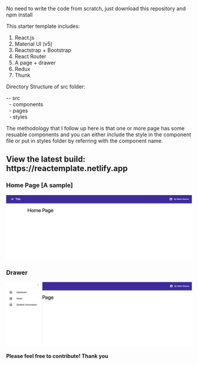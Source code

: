 No need to write the code from scratch, just download this repository and npm install

This starter template includes:

 1. React.js
 2. Material UI (v5)
 3. Reactstrap + Bootstrap
 4. React Router
 5. A page + drawer
 6. Redux
 7. Thunk
 
 Directory Structure of src folder:
  
  -- src <br/>
   &nbsp; - components <br/>
   &nbsp; - pages <br/>
   &nbsp; - styles
    
 The methodology that I follow up here is that one or more page has some resuable components and you can either include the style in the component file or put in styles folder by referring with the component name.

<h2> View the latest build: https://reactemplate.netlify.app </h2>
<h3> Home Page [A sample] </h3>
<img src="./img/sc-1.png" />

<h3> Drawer </h3>
<img src="./img/sc-2.png" />
 
<strong>Please feel free to contribute! Thank you</strong>
 

